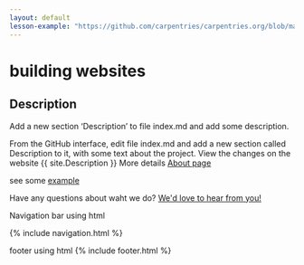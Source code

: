 ```yaml
---
layout: default
lesson-example: "https://github.com/carpentries/carpentries.org/blob/main/images/TheCarpentries-opengraph.png"
---
```



# building websites

## Description
Add a new section ‘Description’ to file index.md and add some description.

From the GitHub interface, edit file index.md and add a new section called Description to it, with some text about the project.
View the changes on the website {{ site.Description }}
More details [About page](about)

see some [example]({{page.lesson-example}})

Have any questions about waht we do? [We'd love to hear from you!](mailto:{{site.Email}})

Navigation bar using html

{% include navigation.html %}

footer using html
{% include footer.html %}


